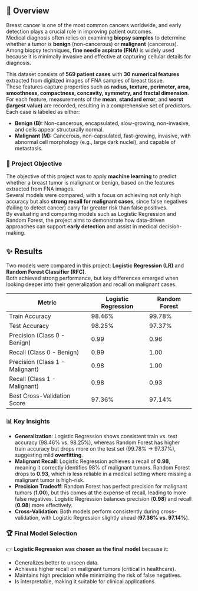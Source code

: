 ## 📌 Overview
Breast cancer is one of the most common cancers worldwide, and early detection plays a crucial role in improving patient outcomes.  
Medical diagnosis often relies on examining **biopsy samples** to determine whether a tumor is **benign** (non-cancerous) or **malignant** (cancerous).  
Among biopsy techniques, **fine needle aspirate (FNA)** is widely used because it is minimally invasive and effective at capturing cellular details for diagnosis.

This dataset consists of **569 patient cases** with **30 numerical features** extracted from digitized images of FNA samples of breast tissue.  
These features capture properties such as **radius, texture, perimeter, area, smoothness, compactness, concavity, symmetry, and fractal dimension**.  
For each feature, measurements of the **mean**, **standard error**, and **worst (largest value)** are recorded, resulting in a comprehensive set of predictors.  
Each case is labeled as either:
- **Benign (B):** Non-cancerous, encapsulated, slow-growing, non-invasive, and cells appear structurally normal.  
- **Malignant (M):** Cancerous, non-capsulated, fast-growing, invasive, with abnormal cell morphology (e.g., large dark nuclei), and capable of metastasis.  

### 🎯 Project Objective
The objective of this project was to apply **machine learning** to predict whether a breast tumor is malignant or benign, based on the features extracted from FNA images.  
Several models were compared, with a focus on achieving not only high accuracy but also **strong recall for malignant cases**, since false negatives (failing to detect cancer) carry far greater risk than false positives.  
By evaluating and comparing models such as Logistic Regression and Random Forest, the project aims to demonstrate how data-driven approaches can support **early detection** and assist in medical decision-making.

## ✨ Results
Two models were compared in this project: **Logistic Regression (LR)** and **Random Forest Classifier (RFC)**.  
Both achieved strong performance, but key differences emerged when looking deeper into their generalization and recall on malignant cases.

| Metric                  | Logistic Regression | Random Forest |
|--------------------------|---------------------|---------------|
| Train Accuracy           | 98.46%              | 99.78%        |
| Test Accuracy            | 98.25%              | 97.37%        |
| Precision (Class 0 - Benign) | 0.99           | 0.96          |
| Recall (Class 0 - Benign)    | 0.99           | 1.00          |
| Precision (Class 1 - Malignant) | 0.98        | 1.00          |
| Recall (Class 1 - Malignant)    | 0.98        | 0.93          |
| Best Cross-Validation Score     | 97.36%      | 97.14%        |

### 📊 Key Insights
- **Generalization**: Logistic Regression shows consistent train vs. test accuracy (98.46% vs. 98.25%), whereas Random Forest has higher train accuracy but drops more on the test set (99.78% → 97.37%), suggesting mild **overfitting**.  
- **Malignant Recall**: Logistic Regression achieves a recall of **0.98**, meaning it correctly identifies 98% of malignant tumors. Random Forest drops to **0.93**, which is less reliable in a medical setting where missing a malignant tumor is high-risk.  
- **Precision Tradeoff**: Random Forest has perfect precision for malignant tumors (**1.00**), but this comes at the expense of recall, leading to more false negatives. Logistic Regression balances precision (**0.98**) and recall (**0.98**) more effectively.  
- **Cross-Validation**: Both models perform consistently during cross-validation, with Logistic Regression slightly ahead (**97.36% vs. 97.14%**).  

### 🏆 Final Model Selection
👉 **Logistic Regression was chosen as the final model** because it:  
- Generalizes better to unseen data.  
- Achieves higher recall on malignant tumors (critical in healthcare).  
- Maintains high precision while minimizing the risk of false negatives.  
- Is interpretable, making it suitable for clinical applications.  
